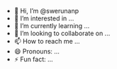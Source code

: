 - 👋 Hi, I’m @swerunanp
- 👀 I’m interested in ...
- 🌱 I’m currently learning ...
- 💞️ I’m looking to collaborate on ...
- 📫 How to reach me ...
- 😄 Pronouns: ...
- ⚡ Fun fact: ...

<!---
swerunanp/swerunanp is a ✨ special ✨ repository because its `README.md` (this file) appears on your GitHub profile.
You can click the Preview link to take a look at your changes.
--->
